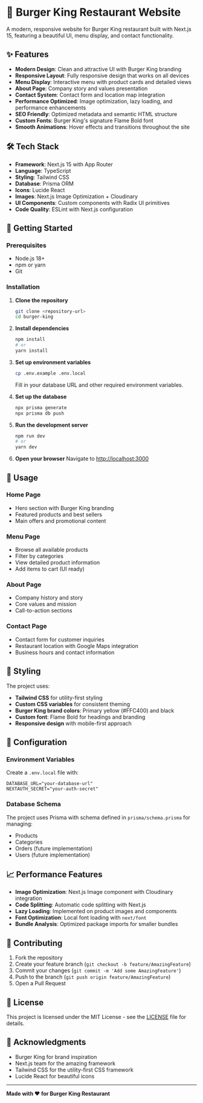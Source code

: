 # 🍔 Burger King Restaurant Website

A modern, responsive website for Burger King restaurant built with Next.js 15, featuring a beautiful UI, menu display, and contact functionality.

## ✨ Features

- **Modern Design**: Clean and attractive UI with Burger King branding
- **Responsive Layout**: Fully responsive design that works on all devices
- **Menu Display**: Interactive menu with product cards and detailed views
- **About Page**: Company story and values presentation
- **Contact System**: Contact form and location map integration
- **Performance Optimized**: Image optimization, lazy loading, and performance enhancements
- **SEO Friendly**: Optimized metadata and semantic HTML structure
- **Custom Fonts**: Burger King's signature Flame Bold font
- **Smooth Animations**: Hover effects and transitions throughout the site

## 🛠️ Tech Stack

- **Framework**: Next.js 15 with App Router
- **Language**: TypeScript
- **Styling**: Tailwind CSS
- **Database**: Prisma ORM
- **Icons**: Lucide React
- **Images**: Next.js Image Optimization + Cloudinary
- **UI Components**: Custom components with Radix UI primitives
- **Code Quality**: ESLint with Next.js configuration

## 🚀 Getting Started

### Prerequisites

- Node.js 18+ 
- npm or yarn
- Git

### Installation

1. **Clone the repository**
   ```bash
   git clone <repository-url>
   cd burger-king
   ```

2. **Install dependencies**
   ```bash
   npm install
   # or
   yarn install
   ```

3. **Set up environment variables**
   ```bash
   cp .env.example .env.local
   ```
   Fill in your database URL and other required environment variables.

4. **Set up the database**
   ```bash
   npx prisma generate
   npx prisma db push
   ```

5. **Run the development server**
   ```bash
   npm run dev
   # or
   yarn dev
   ```

6. **Open your browser**
   Navigate to [http://localhost:3000](http://localhost:3000)

## 📱 Usage

### Home Page
- Hero section with Burger King branding
- Featured products and best sellers
- Main offers and promotional content

### Menu Page
- Browse all available products
- Filter by categories
- View detailed product information
- Add items to cart (UI ready)

### About Page
- Company history and story
- Core values and mission
- Call-to-action sections

### Contact Page
- Contact form for customer inquiries
- Restaurant location with Google Maps integration
- Business hours and contact information

## 🎨 Styling

The project uses:
- **Tailwind CSS** for utility-first styling
- **Custom CSS variables** for consistent theming
- **Burger King brand colors**: Primary yellow (#FFC400) and black
- **Custom font**: Flame Bold for headings and branding
- **Responsive design** with mobile-first approach

## 🔧 Configuration

### Environment Variables
Create a `.env.local` file with:
```
DATABASE_URL="your-database-url"
NEXTAUTH_SECRET="your-auth-secret"
```

### Database Schema
The project uses Prisma with schema defined in `prisma/schema.prisma` for managing:
- Products
- Categories
- Orders (future implementation)
- Users (future implementation)

## 📈 Performance Features

- **Image Optimization**: Next.js Image component with Cloudinary integration
- **Code Splitting**: Automatic code splitting with Next.js
- **Lazy Loading**: Implemented on product images and components
- **Font Optimization**: Local font loading with `next/font`
- **Bundle Analysis**: Optimized package imports for smaller bundles

## 🤝 Contributing

1. Fork the repository
2. Create your feature branch (`git checkout -b feature/AmazingFeature`)
3. Commit your changes (`git commit -m 'Add some AmazingFeature'`)
4. Push to the branch (`git push origin feature/AmazingFeature`)
5. Open a Pull Request

## 📝 License

This project is licensed under the MIT License - see the [LICENSE](LICENSE) file for details.

## 🙏 Acknowledgments

- Burger King for brand inspiration
- Next.js team for the amazing framework
- Tailwind CSS for the utility-first CSS framework
- Lucide React for beautiful icons

---

**Made with ❤️ for Burger King Restaurant**
